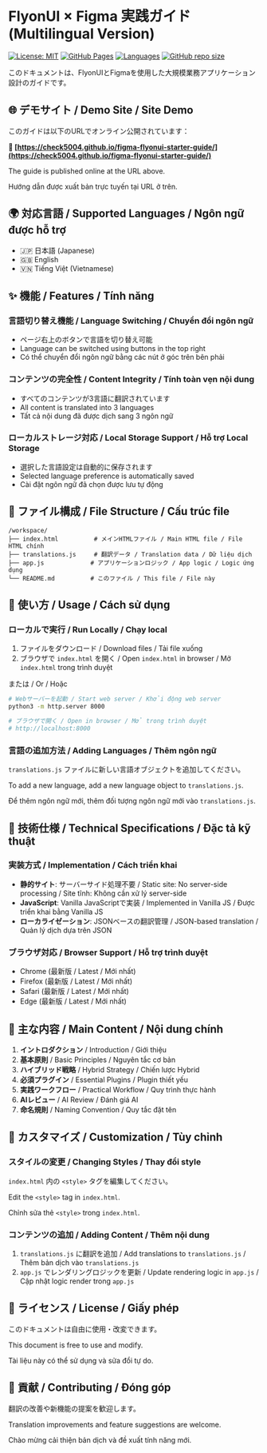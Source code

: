 # FlyonUI × Figma 実践ガイド (Multilingual Version)

[![License: MIT](https://img.shields.io/badge/License-MIT-yellow.svg)](https://opensource.org/licenses/MIT)
[![GitHub Pages](https://img.shields.io/badge/GitHub%20Pages-Live-brightgreen)](https://check5004.github.io/figma-flyonui-starter-guide/)
[![Languages](https://img.shields.io/badge/Languages-3-blue)](https://check5004.github.io/figma-flyonui-starter-guide/)
[![GitHub repo size](https://img.shields.io/github/repo-size/check5004/figma-flyonui-starter-guide)](https://github.com/check5004/figma-flyonui-starter-guide)

このドキュメントは、FlyonUIとFigmaを使用した大規模業務アプリケーション設計のガイドです。

## 🌐 デモサイト / Demo Site / Site Demo

このガイドは以下のURLでオンライン公開されています：

**🔗 [https://check5004.github.io/figma-flyonui-starter-guide/](https://check5004.github.io/figma-flyonui-starter-guide/)**

The guide is published online at the URL above.

Hướng dẫn được xuất bản trực tuyến tại URL ở trên.

## 🌍 対応言語 / Supported Languages / Ngôn ngữ được hỗ trợ

- 🇯🇵 日本語 (Japanese)
- 🇬🇧 English
- 🇻🇳 Tiếng Việt (Vietnamese)

## ✨ 機能 / Features / Tính năng

### 言語切り替え機能 / Language Switching / Chuyển đổi ngôn ngữ

- ページ右上のボタンで言語を切り替え可能
- Language can be switched using buttons in the top right
- Có thể chuyển đổi ngôn ngữ bằng các nút ở góc trên bên phải

### コンテンツの完全性 / Content Integrity / Tính toàn vẹn nội dung

- すべてのコンテンツが3言語に翻訳されています
- All content is translated into 3 languages
- Tất cả nội dung đã được dịch sang 3 ngôn ngữ

### ローカルストレージ対応 / Local Storage Support / Hỗ trợ Local Storage

- 選択した言語設定は自動的に保存されます
- Selected language preference is automatically saved
- Cài đặt ngôn ngữ đã chọn được lưu tự động

## 📁 ファイル構成 / File Structure / Cấu trúc file

```
/workspace/
├── index.html          # メインHTMLファイル / Main HTML file / File HTML chính
├── translations.js     # 翻訳データ / Translation data / Dữ liệu dịch
├── app.js             # アプリケーションロジック / App logic / Logic ứng dụng
└── README.md          # このファイル / This file / File này
```

## 🚀 使い方 / Usage / Cách sử dụng

### ローカルで実行 / Run Locally / Chạy local

1. ファイルをダウンロード / Download files / Tải file xuống
2. ブラウザで `index.html` を開く / Open `index.html` in browser / Mở `index.html` trong trình duyệt

または / Or / Hoặc

```bash
# Webサーバーを起動 / Start web server / Khởi động web server
python3 -m http.server 8000

# ブラウザで開く / Open in browser / Mở trong trình duyệt
# http://localhost:8000
```

### 言語の追加方法 / Adding Languages / Thêm ngôn ngữ

`translations.js` ファイルに新しい言語オブジェクトを追加してください。

To add a new language, add a new language object to `translations.js`.

Để thêm ngôn ngữ mới, thêm đối tượng ngôn ngữ mới vào `translations.js`.

## 📝 技術仕様 / Technical Specifications / Đặc tả kỹ thuật

### 実装方式 / Implementation / Cách triển khai

- **静的サイト**: サーバーサイド処理不要 / Static site: No server-side processing / Site tĩnh: Không cần xử lý server-side
- **JavaScript**: Vanilla JavaScriptで実装 / Implemented in Vanilla JS / Được triển khai bằng Vanilla JS
- **ローカライゼーション**: JSONベースの翻訳管理 / JSON-based translation / Quản lý dịch dựa trên JSON

### ブラウザ対応 / Browser Support / Hỗ trợ trình duyệt

- Chrome (最新版 / Latest / Mới nhất)
- Firefox (最新版 / Latest / Mới nhất)
- Safari (最新版 / Latest / Mới nhất)
- Edge (最新版 / Latest / Mới nhất)

## 🎯 主な内容 / Main Content / Nội dung chính

1. **イントロダクション** / Introduction / Giới thiệu
2. **基本原則** / Basic Principles / Nguyên tắc cơ bản
3. **ハイブリッド戦略** / Hybrid Strategy / Chiến lược Hybrid
4. **必須プラグイン** / Essential Plugins / Plugin thiết yếu
5. **実践ワークフロー** / Practical Workflow / Quy trình thực hành
6. **AIレビュー** / AI Review / Đánh giá AI
7. **命名規則** / Naming Convention / Quy tắc đặt tên

## 🔧 カスタマイズ / Customization / Tùy chỉnh

### スタイルの変更 / Changing Styles / Thay đổi style

`index.html` 内の `<style>` タグを編集してください。

Edit the `<style>` tag in `index.html`.

Chỉnh sửa thẻ `<style>` trong `index.html`.

### コンテンツの追加 / Adding Content / Thêm nội dung

1. `translations.js` に翻訳を追加 / Add translations to `translations.js` / Thêm bản dịch vào `translations.js`
2. `app.js` でレンダリングロジックを更新 / Update rendering logic in `app.js` / Cập nhật logic render trong `app.js`

## 📄 ライセンス / License / Giấy phép

このドキュメントは自由に使用・改変できます。

This document is free to use and modify.

Tài liệu này có thể sử dụng và sửa đổi tự do.

## 🤝 貢献 / Contributing / Đóng góp

翻訳の改善や新機能の提案を歓迎します。

Translation improvements and feature suggestions are welcome.

Chào mừng cải thiện bản dịch và đề xuất tính năng mới.
